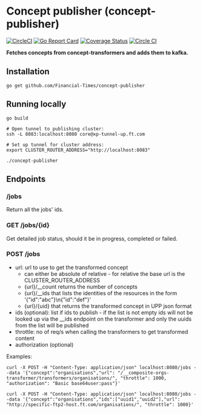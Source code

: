 # Concept publisher (concept-publisher)
[![CircleCI](https://circleci.com/gh/Financial-Times/concept-publisher.svg?style=svg)](https://circleci.com/gh/Financial-Times/concept-publisher) [![Go Report Card](https://goreportcard.com/badge/github.com/Financial-Times/concept-publisher)](https://goreportcard.com/report/github.com/Financial-Times/concept-publisher) [![Coverage Status](https://coveralls.io/repos/github/Financial-Times/concept-publisher/badge.svg?branch=tests)](https://coveralls.io/github/Financial-Times/concept-publisher?branch=tests)
[![Circle CI](https://circleci.com/gh/Financial-Times/concept-publisher/tree/master.png?style=shield)](https://circleci.com/gh/Financial-Times/concept-publisher/tree/master)

__Fetches concepts from concept-transformers and adds them to kafka.__

## Installation

`go get github.com/Financial-Times/concept-publisher`

## Running locally

```
go build

# Open tunnel to publishing cluster:
ssh -L 8083:localhost:8080 core@xp-tunnel-up.ft.com

# Set up tunnel for cluster address:
export CLUSTER_ROUTER_ADDRESS="http://localhost:8083"

./concept-publisher
```

## Endpoints

### /jobs

Return all the jobs' ids.

### GET /jobs/{id}

Get detailed job status, should it be in progress, completed or failed.

### POST /jobs

* url: url to use to get the transformed concept
  * can either be absolute of relative - for relative the base url is the CLUSTER_ROUTER_ADDRESS
  * {url}/__count returns the number of concepts
  * {url}/__ids that lists the identities of the resources in the form '{"id":"abc"}\n{"id":"def"}'
  * {url}/{uid} that returns the transformed concept in UPP json format
* ids (optional): list if ids to publish - if the list is not empty ids will not be looked up via the __ids endpoint on the transformer and only the uuids from the list will be published
* throttle: no of req/s when calling the transformers to get transformed content
* authorization (optional)

Examples:

```
curl -X POST -H "Content-Type: application/json" localhost:8080/jobs --data '{"concept":"organisations","url": "/__composite-orgs-transformer/transformers/organisations/", "throttle": 1000, "authorization": "Basic base64user:pass"}'
   
curl -X POST -H "Content-Type: application/json" localhost:8080/jobs --data '{"concept":"organisations","ids":["uuid1","uuid2"],"url": "http://specific-ftp2-host.ft.com/organisations/", "throttle": 1000}'
```
